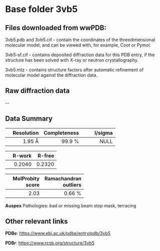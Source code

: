 # Base folder 3vb5

## Files downloaded from wwPDB:

3vb5.pdb and 3vb5.cif - contain the coordinates of the threedimensional molecular model, and can be viewed with, for example, Coot or Pymol.

3vb5-sf.cif - contains deposited diffraction data for this PDB entry, if the structure has been solved with X-ray or neutron crystallography.

3vb5.mtz - contains structure factors after automatic refinement of molecular model against the diffraction data.

## Raw diffraction data

--<br> 

## Data Summary
|   | Resolution | Completeness| I/sigma |
|---|-------------:|----------------:|--------------:|
|   |1.95 Å|99.9  %|<img width=50/>NULL |

|   | **R-work**| **R-free**   
|---|-------------:|----------------:|           
||  0.2040|  0.2320|

|   |**MolProbity<br>score**| **Ramachandran<br>outliers** 
|---|-------------:|----------------:|
||  2.03|  0.66 %|

**Auspex** Pathologies: bad or missing beam stop mask, terracing

 

## Other relevant links 
**PDBe**:  https://www.ebi.ac.uk/pdbe/entry/pdb/3vb5
 
**PDBr**: https://www.rcsb.org/structure/3vb5 

